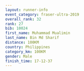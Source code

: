 ```yaml
---
layout: runner-info
event_category: fraser-ultra-2019 
overall_rank: 32
rank: 27
bib: 10024
first_name: Muhammad Mualimin
last_name: Bin Md Sharif
distance: 100KM
country: Philippines
category_km: 100KM
gender: Male
finish_time: 17-12-37
---
```

